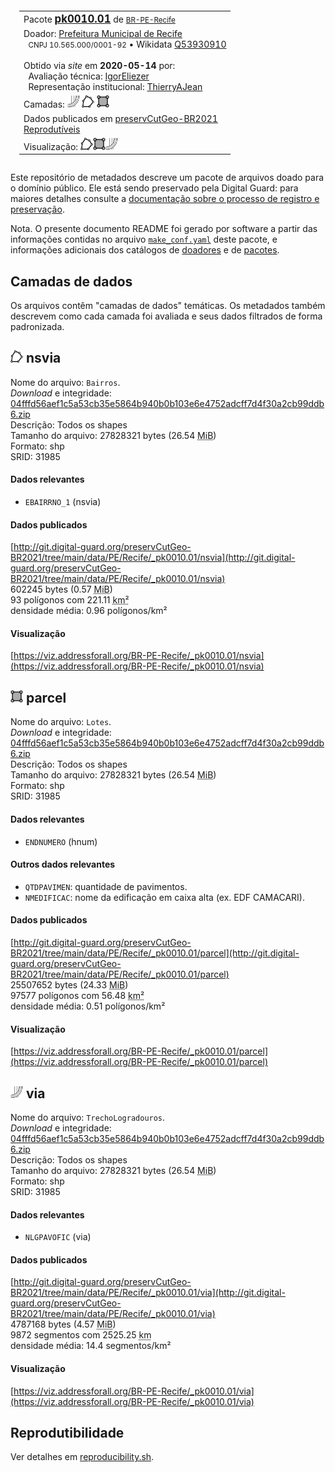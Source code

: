 <aside>
<table align="right" style="padding: 1em">
<tr><td>Pacote <a target="_git" title="link canônico para o git deste pacote" href="http://git.digital-guard.org/preserv-BR/blob/main/data/PE/Recife/_pk0010.01"><big><b>pk0010.01</b></big></a> de <small><a target="_osmcodes" title="Jurisdição" href="https://osm.codes/BR-PE-Recife">BR-PE-Recife</a></small>
</td></tr>
<tr><td>
Doador: <a rel="external" target="_doador" href="http://www2.recife.pe.gov.br">Prefeitura Municipal de Recife</a>
<br/>&nbsp; <small>CNPJ 10.565.000/0001-92</small> • Wikidata <a rel="external" target="_doador" title="link descritor Wikidata do doador" href="https://www.wikidata.org/wiki/Q53930910">Q53930910</a></small><br/>
<br/>
Obtido via <i>site</i> em <b>2020-05-14</b> por:
<br/>&nbsp; Avaliação técnica: <a rel="external" target="_gitPerson" title="usuário Git" href="https://github.com/IgorEliezer">IgorEliezer</a>
<br/>&nbsp; Representação institucional: <a rel="external" target="_gitPerson" title="usuário Git" href="https://github.com/ThierryAJean">ThierryAJean</a><br/>
</td></tr>
<tr><td>Camadas: <a title="via" href="#-via"><img src="https://raw.githubusercontent.com/digital-guard/preserv/main/docs/assets/layerIcon-via.png" alt="via" width="20"/></a> <a title="nsvia" href="#-nsvia"><img src="https://raw.githubusercontent.com/digital-guard/preserv/main/docs/assets/layerIcon-nsvia.png" alt="nsvia" width="20"/></a> <a title="parcel" href="#-parcel"><img src="https://raw.githubusercontent.com/digital-guard/preserv/main/docs/assets/layerIcon-parcel.png" alt="parcel" width="20"/></a> </td></tr>
<tr><td>Dados publicados em <a href="http://git.digital-guard.org/preservCutGeo-BR2021/tree/main/data/PE/Recife/_pk0010.01">preservCutGeo-BR2021</a><br/><a href="#reprodutibilidade">Reprodutíveis</a></td></tr>
<tr><td>Visualização: <a title="nsvia" href="https://viz.addressforall.org/BR-PE-Recife/_pk0010.01/nsvia"><img src="https://raw.githubusercontent.com/digital-guard/preserv/main/docs/assets/layerIcon-nsvia.png" alt="nsvia" width="20"/></a><a title="parcel" href="https://viz.addressforall.org/BR-PE-Recife/_pk0010.01/parcel"><img src="https://raw.githubusercontent.com/digital-guard/preserv/main/docs/assets/layerIcon-parcel.png" alt="parcel" width="20"/></a><a title="via" href="https://viz.addressforall.org/BR-PE-Recife/_pk0010.01/via"><img src="https://raw.githubusercontent.com/digital-guard/preserv/main/docs/assets/layerIcon-via.png" alt="via" width="20"/></a></td></tr>
</table>
</aside>

<section>

Este repositório de metadados descreve um pacote de arquivos doado para o domínio público. Ele está sendo preservado pela Digital Guard: para maiores detalhes consulte a [documentação sobre o processo de registro e preservação](https://wiki.addressforall.org/doc/Documentação_Digital-guard).

Nota. O presente documento README foi gerado por software a partir das informações contidas no arquivo [`make_conf.yaml`](make_conf.yaml) deste pacote, e informações adicionais dos catálogos de [doadores](https://git.digital-guard.org/preserv-BR/blob/main/data/donor.csv) e de [pacotes](https://git.digital-guard.org/preserv-BR/blob/main/data/donatedPack.csv).

# Camadas de dados

Os arquivos contêm "camadas de dados" temáticas. Os metadados também descrevem como cada camada foi avaliada e seus dados filtrados de forma padronizada.

## <img src="https://raw.githubusercontent.com/digital-guard/preserv/main/docs/assets/layerIcon-nsvia.png" alt="nsvia" width="20"/> nsvia

Nome do arquivo: `Bairros`.<br/>*Download* e integridade: [04fffd56aef1c5a53cb35e5864b940b0b103e6e4752adcff7d4f30a2cb99ddb6.zip](http://dl.digital-guard.org/04fffd56aef1c5a53cb35e5864b940b0b103e6e4752adcff7d4f30a2cb99ddb6.zip)<br/>Descrição: Todos os shapes<br/>Tamanho do arquivo: 27828321 bytes (26.54 <abbr title="mebibyte">MiB</abbr>)<br/>Formato: shp<br/>SRID: 31985

#### Dados relevantes
* `EBAIRRNO_1` (nsvia)

#### Dados publicados
[http://git.digital-guard.org/preservCutGeo-BR2021/tree/main/data/PE/Recife/_pk0010.01/nsvia](http://git.digital-guard.org/preservCutGeo-BR2021/tree/main/data/PE/Recife/_pk0010.01/nsvia)<br/>602245 bytes (0.57 <abbr title="mebibyte">MiB</abbr>)<br/>93 polígonos com 221.11 <abbr title="quilômetros quadrados">km²</abbr><br/>densidade média: 0.96 polígonos/km²

#### Visualização
[https://viz.addressforall.org/BR-PE-Recife/_pk0010.01/nsvia](https://viz.addressforall.org/BR-PE-Recife/_pk0010.01/nsvia)
## <img src="https://raw.githubusercontent.com/digital-guard/preserv/main/docs/assets/layerIcon-parcel.png" alt="parcel" width="20"/> parcel

Nome do arquivo: `Lotes`.<br/>*Download* e integridade: [04fffd56aef1c5a53cb35e5864b940b0b103e6e4752adcff7d4f30a2cb99ddb6.zip](http://dl.digital-guard.org/04fffd56aef1c5a53cb35e5864b940b0b103e6e4752adcff7d4f30a2cb99ddb6.zip)<br/>Descrição: Todos os shapes<br/>Tamanho do arquivo: 27828321 bytes (26.54 <abbr title="mebibyte">MiB</abbr>)<br/>Formato: shp<br/>SRID: 31985

#### Dados relevantes
* `ENDNUMERO` (hnum)

#### Outros dados relevantes
* `QTDPAVIMEN`: quantidade de pavimentos.
* `NMEDIFICAC`: nome da edificação em caixa alta (ex. EDF CAMACARI).

#### Dados publicados
[http://git.digital-guard.org/preservCutGeo-BR2021/tree/main/data/PE/Recife/_pk0010.01/parcel](http://git.digital-guard.org/preservCutGeo-BR2021/tree/main/data/PE/Recife/_pk0010.01/parcel)<br/>25507652 bytes (24.33 <abbr title="mebibyte">MiB</abbr>)<br/>97577 polígonos com 56.48 <abbr title="quilômetros quadrados">km²</abbr><br/>densidade média: 0.51 polígonos/km²

#### Visualização
[https://viz.addressforall.org/BR-PE-Recife/_pk0010.01/parcel](https://viz.addressforall.org/BR-PE-Recife/_pk0010.01/parcel)
## <img src="https://raw.githubusercontent.com/digital-guard/preserv/main/docs/assets/layerIcon-via.png" alt="via" width="20"/> via

Nome do arquivo: `TrechoLogradouros`.<br/>*Download* e integridade: [04fffd56aef1c5a53cb35e5864b940b0b103e6e4752adcff7d4f30a2cb99ddb6.zip](http://dl.digital-guard.org/04fffd56aef1c5a53cb35e5864b940b0b103e6e4752adcff7d4f30a2cb99ddb6.zip)<br/>Descrição: Todos os shapes<br/>Tamanho do arquivo: 27828321 bytes (26.54 <abbr title="mebibyte">MiB</abbr>)<br/>Formato: shp<br/>SRID: 31985

#### Dados relevantes
* `NLGPAVOFIC` (via)

#### Dados publicados
[http://git.digital-guard.org/preservCutGeo-BR2021/tree/main/data/PE/Recife/_pk0010.01/via](http://git.digital-guard.org/preservCutGeo-BR2021/tree/main/data/PE/Recife/_pk0010.01/via)<br/>4787168 bytes (4.57 <abbr title="mebibyte">MiB</abbr>)<br/>9872 segmentos com 2525.25 <abbr title="quilômetros">km</abbr><br/>densidade média: 14.4 segmentos/km²

#### Visualização
[https://viz.addressforall.org/BR-PE-Recife/_pk0010.01/via](https://viz.addressforall.org/BR-PE-Recife/_pk0010.01/via)

</section>
<section>

# Reprodutibilidade

Ver detalhes em [reproducibility.sh](reproducibility.sh).

</section>


